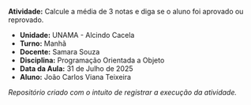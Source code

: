 **Atividade:** Calcule a média de 3 notas e diga se o aluno foi aprovado ou reprovado.

- **Unidade:** UNAMA - Alcindo Cacela  
- **Turno:** Manhã  
- **Docente:** Samara Souza  
- **Disciplina:** Programação Orientada a Objeto  
- **Data da Aula:** 31 de Julho de 2025  
- **Aluno:** João Carlos Viana Teixeira

_Repositório criado com o intuito de registrar a execução da atividade._
